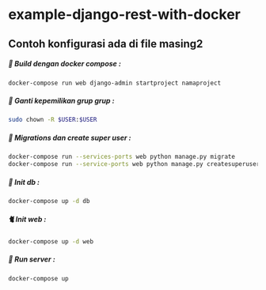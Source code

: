 # example-django-rest-with-docker

## Contoh konfigurasi ada di file masing2

##### :horse: Build dengan docker compose :
```bash
docker-compose run web django-admin startproject namaproject
```

##### :dog: Ganti kepemilikan grup grup :
```bash
sudo chown -R $USER:$USER
```

##### :snake: Migrations dan create super user :
```bash
docker-compose run --services-ports web python manage.py migrate
docker-compose run --service-ports web python manage.py createsuperuser
```

##### :water_buffalo: Init db :
```bash
docker-compose up -d db
```

##### :cat2: Init web :
```bash
docker-compose up -d web
```

##### :dragon_face: Run server :
```bash
docker-compose up
```
